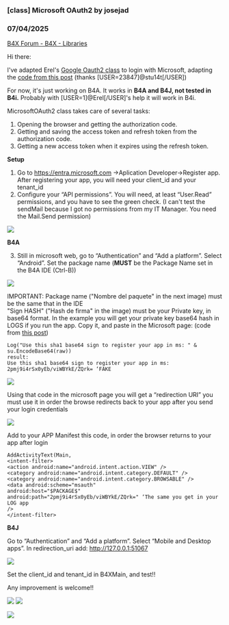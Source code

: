 ### [class] Microsoft OAuth2 by josejad
### 07/04/2025
[B4X Forum - B4X - Libraries](https://www.b4x.com/android/forum/threads/164049/)

Hi there:  
  
I've adapted Erel's [Google Oauth2 class](https://www.b4x.com/android/forum/threads/class-b4x-google-oauth2.79426/) to login with Microsoft, adapting the [code from this post](https://www.b4x.com/android/forum/threads/logging-in-to-ms-365.148816/) (thanks [USER=23847]@stu14t[/USER])  
  
For now, it's just working on B4A. It works in **B4A and B4J, not tested in B4i.** Probably with [USER=1]@Erel[/USER]'s help it will work in B4i.  
  
MicrosoftOAuth2 class takes care of several tasks:  
  
1. Opening the browser and getting the authorization code.  
2. Getting and saving the access token and refresh token from the authorization code.  
3. Getting a new access token when it expires using the refresh token.  
  
**Setup**  
  
1. Go to <https://entra.microsoft.com> ->Aplication Developer->Register app. After registering your app, you will need your client\_id and your tenant\_id  
2. Configure your “API permissions”. You will need, at least “User.Read” permissions, and you have to see the green check. (I can't test the sendMail because I got no permissions from my IT Manager. You need the Mail.Send permission)  
  
![](https://www.b4x.com/android/forum/attachments/158479)  
  
**B4A**  
  
3. Still in microsoft web, go to “Authentication” and “Add a platform”. Select “Android”. Set the package name (**MUST** be the Package Name set in the B4A IDE (Ctrl-B))  
  
![](https://www.b4x.com/android/forum/attachments/158480)  
  
IMPORTANT: Package name ("Nombre del paquete" in the next image) must be the same that in the IDE  
"Sign HASH" ("Hash de firma" in the image) must be your Private key, in base64 format. In the example you will get your private key base64 hash in LOGS if you run the app. Copy it, and paste in the Microsoft page: (code from [this post](https://www.b4x.com/android/forum/threads/get-the-apk-signature-at-runtime.70490/#content))  
  

```B4X
Log("Use this sha1 base64 sign to register your app in ms: " & su.EncodeBase64(raw))  
result:  
Use this sha1 base64 sign to register your app in ms: 2pmj9i4rSx0yEb/viWBYkE/ZQrk= ‘FAKE
```

  
![](https://www.b4x.com/android/forum/attachments/158481)  
  
  
  
Using that code in the microsoft page you will get a “redirection URI” you must use it in order the browse redirects back to your app after you send your login credentials  
  
![](https://www.b4x.com/android/forum/attachments/158482)  
  
Add to your APP Manifest this code, in order the browser returns to your app after login  

```B4X
AddActivityText(Main,  
<intent-filter>  
<action android:name="android.intent.action.VIEW" />  
<category android:name="android.intent.category.DEFAULT" />  
<category android:name="android.intent.category.BROWSABLE" />  
<data android:scheme="msauth"  
android:host="$PACKAGE$"  
android:path="2pmj9i4rSx0yEb/viWBYkE/ZQrk=" ‘The same you get in your LOG app  
/>  
</intent-filter>
```

  
  
**B4J**  
  
Go to “Authentication” and “Add a platform”. Select “Mobile and Desktop apps”. In redirection\_uri add: <http://127.0.0.1:51067>  
  
![](https://www.b4x.com/android/forum/attachments/158567)  
  
Set the client\_id and tenant\_id in B4XMain, and test!!  
  
Any improvement is welcome!!  
  
![](https://www.b4x.com/android/forum/attachments/158484) ![](https://www.b4x.com/android/forum/attachments/158486)  
  
  
![](https://www.b4x.com/android/forum/attachments/158558)